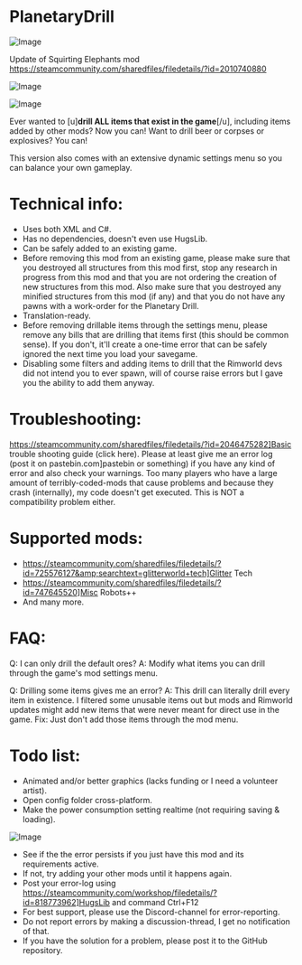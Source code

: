 # PlanetaryDrill

![Image](https://i.imgur.com/buuPQel.png)

Update of Squirting Elephants mod
https://steamcommunity.com/sharedfiles/filedetails/?id=2010740880

![Image](https://i.imgur.com/pufA0kM.png)

	
![Image](https://i.imgur.com/Z4GOv8H.png)

Ever wanted to [u]**drill ALL items that exist in the game**[/u], including items added by other mods? Now you can! Want to drill beer or corpses or explosives? You can!

This version also comes with an extensive dynamic settings menu so you can balance your own gameplay.


# Technical info:



- Uses both XML and C#.
-  Has no dependencies, doesn't even use HugsLib.
- Can be safely added to an existing game.
- Before removing this mod from an existing game, please make sure that you destroyed all structures from this mod first, stop any research in progress from this mod and that you are not ordering the creation of new structures from this mod. Also make sure that you destroyed any minified structures from this mod (if any) and that you do not have any pawns with a work-order for the Planetary Drill.
-  Translation-ready.
-  Before removing drillable items through the settings menu, please remove any bills that are drilling that items first (this should be common sense). If you don't, it'll create a one-time error that can be safely ignored the next time you load your savegame.
-  Disabling some filters and adding items to drill that the Rimworld devs did not intend you to ever spawn, will of course raise errors but I gave you the ability to add them anyway.



# Troubleshooting:

https://steamcommunity.com/sharedfiles/filedetails/?id=2046475282]Basic trouble shooting guide (click here).
Please at least give me an error log (post it on pastebin.com]pastebin or something) if you have any kind of error and also check your warnings. Too many players who have a large amount of terribly-coded-mods that cause problems and because they crash (internally), my code doesn't get executed. This is NOT a compatibility problem either.

# Supported mods:



- https://steamcommunity.com/sharedfiles/filedetails/?id=725576127&amp;searchtext=glitterworld+tech]Glitter Tech
- https://steamcommunity.com/sharedfiles/filedetails/?id=747645520]Misc Robots++
-  And many more.




# FAQ:

Q: I can only drill the default ores?
A: Modify what items you can drill through the game's mod settings menu.

Q: Drilling some items gives me an error?
A: This drill can literally drill every item in existence. I filtered some unusable items out but mods and Rimworld updates might add new items that were never meant for direct use in the game. Fix: Just don't add those items through the mod menu.


# Todo list:



- Animated and/or better graphics (lacks funding or I need a volunteer artist).
- Open config folder cross-platform.
- Make the power consumption setting realtime (not requiring saving &amp; loading).



![Image](https://i.imgur.com/PwoNOj4.png)



-  See if the the error persists if you just have this mod and its requirements active.
-  If not, try adding your other mods until it happens again.
-  Post your error-log using https://steamcommunity.com/workshop/filedetails/?id=818773962]HugsLib and command Ctrl+F12
-  For best support, please use the Discord-channel for error-reporting.
-  Do not report errors by making a discussion-thread, I get no notification of that.
-  If you have the solution for a problem, please post it to the GitHub repository.


